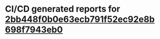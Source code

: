 # CI/CD generated reports for [2bb448f0b0e63ecb791f52ec92e8b698f7943eb0](https://github.com/hydephp/develop/commit/2bb448f0b0e63ecb791f52ec92e8b698f7943eb0)
